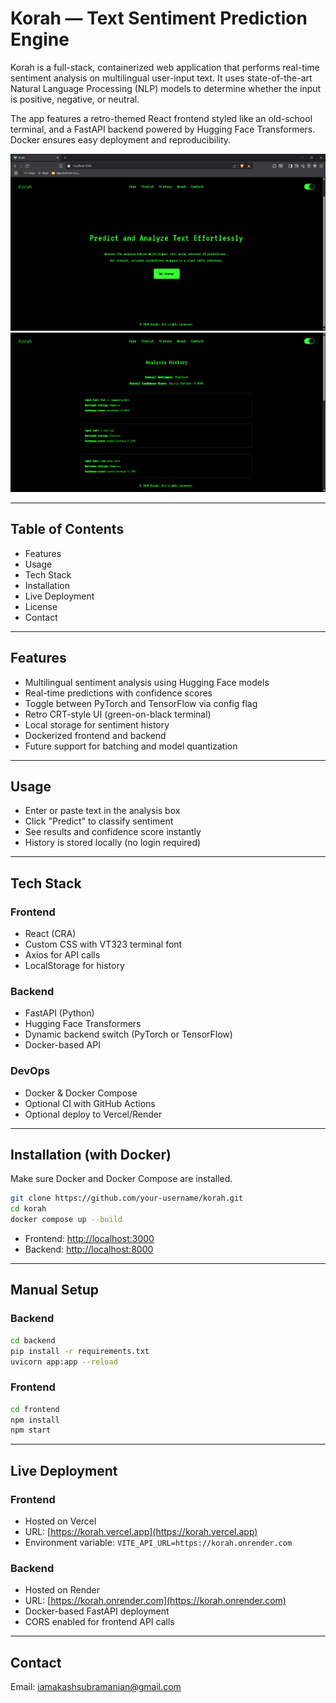 # Korah — Text Sentiment Prediction Engine

Korah is a full-stack, containerized web application that performs real-time sentiment analysis on multilingual user-input text. It uses state-of-the-art Natural Language Processing (NLP) models to determine whether the input is positive, negative, or neutral.

The app features a retro-themed React frontend styled like an old-school terminal, and a FastAPI backend powered by Hugging Face Transformers. Docker ensures easy deployment and reproducibility.

![Screenshot 1](https://github.com/ashittis/korah/blob/main/Screenshot%202025-07-12%20141451.png)  
![Screenshot 2](https://github.com/ashittis/korah/blob/main/Screenshot%202025-07-11%20204217.png)

---

## Table of Contents

- Features
- Usage
- Tech Stack
- Installation
- Live Deployment
- License
- Contact

---

## Features

- Multilingual sentiment analysis using Hugging Face models
- Real-time predictions with confidence scores
- Toggle between PyTorch and TensorFlow via config flag
- Retro CRT-style UI (green-on-black terminal)
- Local storage for sentiment history
- Dockerized frontend and backend
- Future support for batching and model quantization

---

## Usage

- Enter or paste text in the analysis box
- Click "Predict" to classify sentiment
- See results and confidence score instantly
- History is stored locally (no login required)

---

## Tech Stack

### Frontend

- React (CRA)
- Custom CSS with VT323 terminal font
- Axios for API calls
- LocalStorage for history

### Backend

- FastAPI (Python)
- Hugging Face Transformers
- Dynamic backend switch (PyTorch or TensorFlow)
- Docker-based API

### DevOps

- Docker & Docker Compose
- Optional CI with GitHub Actions
- Optional deploy to Vercel/Render

---

## Installation (with Docker)

Make sure Docker and Docker Compose are installed.

```bash
git clone https://github.com/your-username/korah.git
cd korah
docker compose up --build
````

* Frontend: [http://localhost:3000](http://localhost:3000)
* Backend: [http://localhost:8000](http://localhost:8000)

---

## Manual Setup 

### Backend

```bash
cd backend
pip install -r requirements.txt
uvicorn app:app --reload
```

### Frontend

```bash
cd frontend
npm install
npm start
```

---

## Live Deployment

### Frontend

* Hosted on Vercel
* URL: [https://korah.vercel.app](https://korah.vercel.app)
* Environment variable:  `VITE_API_URL=https://korah.onrender.com`

### Backend

* Hosted on Render
* URL: [https://korah.onrender.com](https://korah.onrender.com)
* Docker-based FastAPI deployment
* CORS enabled for frontend API calls
---

## Contact
Email: [iamakashsubramanian@gmail.com](mailto:iamakashsubramanian@gmail.com)
```

